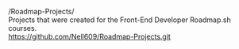 /Roadmap-Projects/<br>
Projects that were created for the Front-End Developer Roadmap.sh courses.<br>
https://github.com/Nell609/Roadmap-Projects.git

